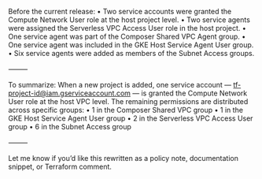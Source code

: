 Before the current release:
	•	Two service accounts were granted the Compute Network User role at the host project level.
	•	Two service agents were assigned the Serverless VPC Access User role in the host project.
	•	One service agent was part of the Composer Shared VPC Agent group.
	•	One service agent was included in the GKE Host Service Agent User group.
	•	Six service agents were added as members of the Subnet Access groups.

⸻

To summarize:
When a new project is added, one service account — tf-project-id@iam.gserviceaccount.com — is granted the Compute Network User role at the host VPC level. The remaining permissions are distributed across specific groups:
	•	1 in the Composer Shared VPC group
	•	1 in the GKE Host Service Agent User group
	•	2 in the Serverless VPC Access User group
	•	6 in the Subnet Access group

⸻

Let me know if you’d like this rewritten as a policy note, documentation snippet, or Terraform comment.
